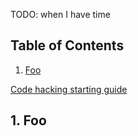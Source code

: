 TODO: when I have time

## Table of Contents

1. [Foo](#foo)


[Code hacking starting guide](https://github.com/jcubic/jquery.terminal/wiki/Hacking)

## 1. Foo